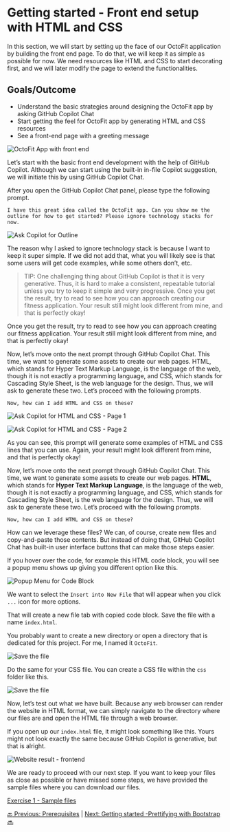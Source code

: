 # Getting started - Front end setup with HTML and CSS

In this section, we will start by setting up the face of our OctoFit application by building the front end page. To do that, we will keep it as simple as possible for now. We need resources like HTML and CSS to start decorating first, and we will later modify the page to extend the functionalities.

## Goals/Outcome

- Understand the basic strategies around designing the OctoFit app by asking GitHub Copilot Chat
- Start getting the feel for OctoFit app by generating HTML and CSS resources
- See a front-end page with a greeting message

![OctoFit App with front end](../../images/3_GettingStarted/0_FinalResult.jpg)

Let’s start with the basic front end development with the help of GitHub Copilot. Although we can start using the built-in in-file Copilot suggestion, we will initiate this by using GitHub Copilot Chat.

After you open the GitHub Copilot Chat panel, please type the following prompt.

`I have this great idea called the OctoFit app. Can you show me the outline for how to get started? Please ignore technology stacks for now.`

![Ask Copilot for Outline](../../images/3_GettingStarted/1_AskCopilot4Outline.jpg)

The reason why I asked to ignore technology stack is because I want to keep it super simple. If we did not add that, what you will likely see is that some users will get code examples, while some others don’t, etc.

> TIP: One challenging thing about GitHub Copilot is that it is very generative. Thus, it is hard to make a consistent, repeatable tutorial unless you try to keep it simple and very progressive.
Once you get the result, try to read to see how you can approach creating our fitness application. Your result still might look different from mine, and that is perfectly okay!

Once you get the result, try to read to see how you can approach creating our fitness application. Your result still might look different from mine, and that is perfectly okay!

Now, let’s move onto the next prompt through GitHub Copilot Chat. This time, we want to generate some assets to create our web pages. HTML, which stands for Hyper Text Markup Language, is the language of the web, though it is not exactly a programming language, and CSS, which stands for Cascading Style Sheet, is the web language for the design. Thus, we will ask to generate these two. Let’s proceed with the following prompts. 

`Now, how can I add HTML and CSS on these?`

![Ask Copilot for HTML and CSS - Page 1](../../images/3_GettingStarted/2_1_AskGenerateHTMLCSS.jpg)

![Ask Copilot for HTML and CSS - Page 2](../../images/3_GettingStarted/2_2_AskGenerateHTMLCSS.jpg)

As you can see, this prompt will generate some examples of HTML and CSS lines that you can use. Again, your result might look different from mine, and that is perfectly okay!

Now, let’s move onto the next prompt through GitHub Copilot Chat. This time, we want to generate some assets to create our web pages. **HTML**, which stands for **Hyper Text Markup Language**, is the language of the web, though it is not exactly a programming language, and CSS, which stands for Cascading Style Sheet, is the web language for the design. Thus, we will ask to generate these two. Let’s proceed with the following prompts. 

`Now, how can I add HTML and CSS on these?`

How can we leverage these files? We can, of course, create new files and copy-and-paste those contents. But instead of doing that, GitHub Copilot Chat has built-in user interface buttons that can make those steps easier.

If you hover over the code, for example this HTML code block, you will see a popup menu shows up giving you different option like this.

![Popup Menu for Code Block](../../images/3_GettingStarted/3_OptionsCopilotChat.jpg)

We want to select the `Insert into New File` that will appear when you click `...` icon for more options.

That will create a new file tab with copied code block. Save the file with a name `index.html`.

You probably want to create a new directory or open a directory that is dedicated for this project. For me, I named it `OctoFit`.

![Save the file](../../images/3_GettingStarted/4_SaveFile.jpg)

Do the same for your CSS file. You can create a CSS file within the `css` folder like this.

![Save the file](../../images/3_GettingStarted/5_HTMLStructure.jpg)

Now, let’s test out what we have built. Because any web browser can render the website in HTML format, we can simply navigate to the directory where our files are and open the HTML file through a web browser.

If you open up our `index.html` file, it might look something like this. Yours might not look exactly the same because GitHub Copilot is generative, but that is alright.

![Website result - frontend](../../images/3_GettingStarted/6_OutputLocal.jpg)

We are ready to proceed with our next step. If you want to keep your files as close as possible or have missed some steps, we have provided the sample files where you can download our files.

[Exercise 1 - Sample files](../../exercises/exercise1/sample-files/)

[:back: Previous: Prerequisites](../2_Prerequisites/) | [Next: Getting started -Prettifying with Bootstrap :soon:](../4_PrettifyingWithBootstrap/)






